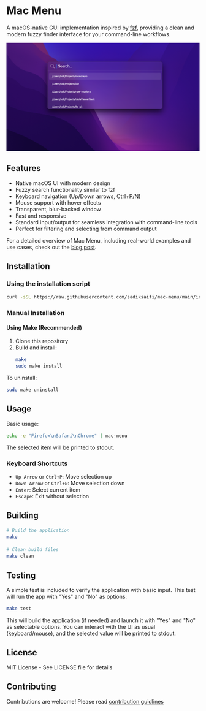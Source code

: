 # Mac Menu

A macOS-native GUI implementation inspired by [fzf](https://github.com/junegunn/fzf), providing a clean and modern fuzzy finder interface for your command-line workflows.

![Screenshot](./assets//screenshot.png)

## Features

- Native macOS UI with modern design
- Fuzzy search functionality similar to fzf
- Keyboard navigation (Up/Down arrows, Ctrl+P/N)
- Mouse support with hover effects
- Transparent, blur-backed window
- Fast and responsive
- Standard input/output for seamless integration with command-line tools
- Perfect for filtering and selecting from command output

For a detailed overview of Mac Menu, including real-world examples and use cases, check out the [blog post](https://blog.sadiksaifi.dev/mac-menu/).

## Installation

### Using the installation script

```bash
curl -sSL https://raw.githubusercontent.com/sadiksaifi/mac-menu/main/install.sh | bash
```

### Manual Installation

#### Using Make (Recommended)

1. Clone this repository
2. Build and install:
   ```bash
   make
   sudo make install
   ```

To uninstall:

```bash
sudo make uninstall
```

## Usage

Basic usage:

```bash
echo -e "Firefox\nSafari\nChrome" | mac-menu
```

The selected item will be printed to stdout.

### Keyboard Shortcuts

- `Up Arrow` or `Ctrl+P`: Move selection up
- `Down Arrow` or `Ctrl+N`: Move selection down
- `Enter`: Select current item
- `Escape`: Exit without selection

## Building

```bash
# Build the application
make

# Clean build files
make clean
```

## Testing

A simple test is included to verify the application with basic input. This test will run the app with "Yes" and "No" as options:

```bash
make test
```

This will build the application (if needed) and launch it with "Yes" and "No" as selectable options. You can interact with the UI as usual (keyboard/mouse), and the selected value will be printed to stdout.

## License

MIT License - See LICENSE file for details

## Contributing

Contributions are welcome! Please read [contribution guidlines](./CONTRIBUTING.md)
